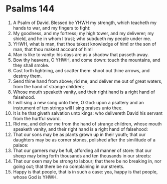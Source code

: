 ﻿# Psalms 144
1. A Psalm of David. Blessed be YHWH my strength, which teacheth my hands to war, and my fingers to fight: 
2. My goodness, and my fortress; my high tower, and my deliverer; my shield, and he in whom I trust; who subdueth my people under me. 
3. YHWH, what is man, that thou takest knowledge of him! or the son of man, that thou makest account of him! 
4. Man is like to vanity: his days are as a shadow that passeth away. 
5. Bow thy heavens, O YHWH, and come down: touch the mountains, and they shall smoke. 
6. Cast forth lightning, and scatter them: shoot out thine arrows, and destroy them. 
7. Send thine hand from above; rid me, and deliver me out of great waters, from the hand of strange children; 
8. Whose mouth speaketh vanity, and their right hand is a right hand of falsehood. 
9. I will sing a new song unto thee, O God: upon a psaltery and an instrument of ten strings will I sing praises unto thee. 
10. It is he that giveth salvation unto kings: who delivereth David his servant from the hurtful sword. 
11. Rid me, and deliver me from the hand of strange children, whose mouth speaketh vanity, and their right hand is a right hand of falsehood: 
12. That our sons may be as plants grown up in their youth; that our daughters may be as corner stones, polished after the similitude of a palace: 
13. That our garners may be full, affording all manner of store: that our sheep may bring forth thousands and ten thousands in our streets: 
14. That our oxen may be strong to labour; that there be no breaking in, nor going out; that there be no complaining in our streets. 
15. Happy is that people, that is in such a case: yea, happy is that people, whose God is YHWH. 
